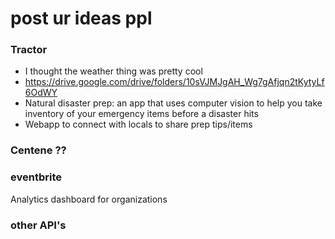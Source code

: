 # post ur ideas ppl

### Tractor
- I thought the weather thing was pretty cool
- https://drive.google.com/drive/folders/10sVJMJgAH_Wg7gAfjqn2tKytyLf6OdWY
- Natural disaster prep: an app that uses computer vision to help you take inventory of your emergency items before a disaster hits
- Webapp to connect with locals to share prep tips/items

### Centene ??

### eventbrite
Analytics dashboard for organizations

### other API's
